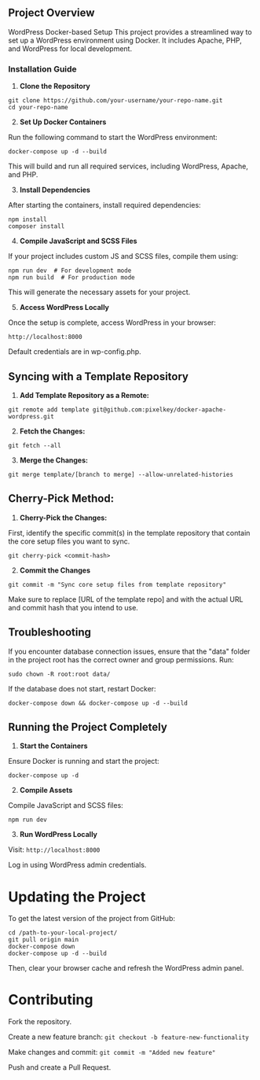 ## Project Overview

WordPress Docker-based Setup
This project provides a streamlined way to set up a WordPress environment using Docker. It includes Apache, PHP, and WordPress for local development.

### Installation Guide

1. **Clone the Repository**

```shell
git clone https://github.com/your-username/your-repo-name.git
cd your-repo-name
```

2. **Set Up Docker Containers**

Run the following command to start the WordPress environment:
```shell
docker-compose up -d --build
```
This will build and run all required services, including WordPress, Apache, and PHP.

3. **Install Dependencies**

After starting the containers, install required dependencies:

```shell
npm install
composer install
```

4. **Compile JavaScript and SCSS Files**

If your project includes custom JS and SCSS files, compile them using:

```shell
npm run dev  # For development mode
npm run build  # For production mode
```

This will generate the necessary assets for your project.

5. **Access WordPress Locally**

Once the setup is complete, access WordPress in your browser:

```shell
http://localhost:8000
```

Default credentials are in wp-config.php.

## Syncing with a Template Repository

1. **Add Template Repository as a Remote:**

```shell
git remote add template git@github.com:pixelkey/docker-apache-wordpress.git
```

2. **Fetch the Changes:**

```shell
git fetch --all
```

3. **Merge the Changes:**

```shell
git merge template/[branch to merge] --allow-unrelated-histories
```

## Cherry-Pick Method:

1. **Cherry-Pick the Changes:**

First, identify the specific commit(s) in the template repository that contain the core setup files you want to sync.

```shell
git cherry-pick <commit-hash>
```

2. **Commit the Changes**

```shell
git commit -m "Sync core setup files from template repository"
```

Make sure to replace [URL of the template repo] and <commit-hash> with the actual URL and commit hash that you intend to use.

## Troubleshooting

If you encounter database connection issues, ensure that the "data" folder in the project root has the correct owner and group permissions. Run:

```shell
sudo chown -R root:root data/
```

If the database does not start, restart Docker:

```shell
docker-compose down && docker-compose up -d --build
```

## Running the Project Completely

1. **Start the Containers**

Ensure Docker is running and start the project:

```shell
docker-compose up -d
```

2. **Compile Assets**

Compile JavaScript and SCSS files:

```shell
npm run dev
```

3. **Run WordPress Locally**

Visit:
` http://localhost:8000 `

Log in using WordPress admin credentials.

# Updating the Project

To get the latest version of the project from GitHub:

```shell
cd /path-to-your-local-project/
git pull origin main
docker-compose down
docker-compose up -d --build
```

Then, clear your browser cache and refresh the WordPress admin panel.

# Contributing

Fork the repository.

Create a new feature branch:
` git checkout -b feature-new-functionality `

Make changes and commit:
` git commit -m "Added new feature" `

Push and create a Pull Request.
